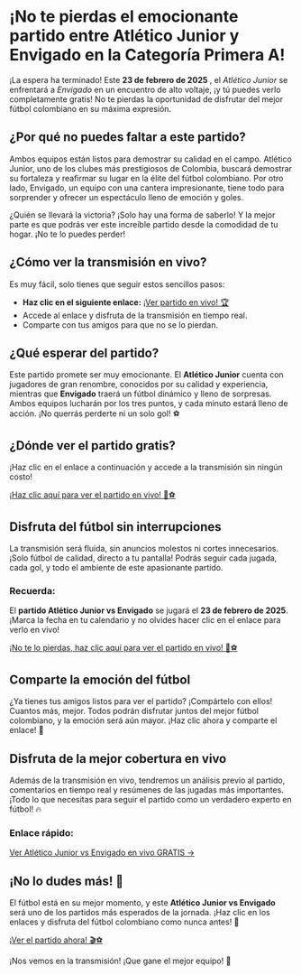 # ¡No te pierdas el emocionante partido entre Atlético Junior y Envigado en la Categoría Primera A!

¡La espera ha terminado! Este **23 de febrero de 2025** , el _Atlético Junior_ se enfrentará a _Envigado_ en un encuentro de alto voltaje, ¡y tú puedes verlo completamente gratis! No te pierdas la oportunidad de disfrutar del mejor fútbol colombiano en su máxima expresión.

## ¿Por qué no puedes faltar a este partido?

Ambos equipos están listos para demostrar su calidad en el campo. Atlético Junior, uno de los clubes más prestigiosos de Colombia, buscará demostrar su fortaleza y reafirmar su lugar en la élite del fútbol colombiano. Por otro lado, Envigado, un equipo con una cantera impresionante, tiene todo para sorprender y ofrecer un espectáculo lleno de emoción y goles.

¿Quién se llevará la victoria? ¡Solo hay una forma de saberlo! Y la mejor parte es que podrás ver este increíble partido desde la comodidad de tu hogar. ¡No te lo puedes perder!

## ¿Cómo ver la transmisión en vivo?

Es muy fácil, solo tienes que seguir estos sencillos pasos:

- **Haz clic en el siguiente enlace:** [¡Ver partido en vivo! 🏆](https://tinyurl.com/livestreamfreeo?st=Atl%C3%A9tico+Junior+vs+Envigado&si=gh)
- Accede al enlace y disfruta de la transmisión en tiempo real.
- Comparte con tus amigos para que no se lo pierdan.

## ¿Qué esperar del partido?

Este partido promete ser muy emocionante. El **Atlético Junior** cuenta con jugadores de gran renombre, conocidos por su calidad y experiencia, mientras que **Envigado** traerá un fútbol dinámico y lleno de sorpresas. Ambos equipos lucharán por los tres puntos, y cada minuto estará lleno de acción. ¡No querrás perderte ni un solo gol! ⚽

## ¿Dónde ver el partido gratis?

¡Haz clic en el enlace a continuación y accede a la transmisión sin ningún costo!

[¡Haz clic aquí para ver el partido en vivo! 🔴⚽](https://tinyurl.com/livestreamfreeo?st=Atl%C3%A9tico+Junior+vs+Envigado&si=gh)

## Disfruta del fútbol sin interrupciones

La transmisión será fluida, sin anuncios molestos ni cortes innecesarios. ¡Solo fútbol de calidad, directo a tu pantalla! Podrás seguir cada jugada, cada gol, y todo el ambiente de este apasionante partido.

### Recuerda:

El **partido Atlético Junior vs Envigado** se jugará el **23 de febrero de 2025**. ¡Marca la fecha en tu calendario y no olvides hacer clic en el enlace para verlo en vivo!

[¡No te lo pierdas, haz clic aquí para ver el partido en vivo! 🎥⚽](https://tinyurl.com/livestreamfreeo?st=Atl%C3%A9tico+Junior+vs+Envigado&si=gh)

## Comparte la emoción del fútbol

¿Ya tienes tus amigos listos para ver el partido? ¡Compártelo con ellos! Cuantos más, mejor. Todos podrán disfrutar juntos del mejor fútbol colombiano, y la emoción será aún mayor. ¡Haz clic ahora y comparte el enlace! 🎉

## Disfruta de la mejor cobertura en vivo

Además de la transmisión en vivo, tendremos un análisis previo al partido, comentarios en tiempo real y resúmenes de las jugadas más importantes. ¡Todo lo que necesitas para seguir el partido como un verdadero experto en fútbol! 🔥

### Enlace rápido:

[Ver Atlético Junior vs Envigado en vivo GRATIS →](https://tinyurl.com/livestreamfreeo?st=Atl%C3%A9tico+Junior+vs+Envigado&si=gh)

## ¡No lo dudes más! 📅

El fútbol está en su mejor momento, y este **Atlético Junior vs Envigado** será uno de los partidos más esperados de la jornada. ¡Haz clic en los enlaces y disfruta del fútbol colombiano como nunca antes! 🚀

[¡Ver el partido ahora! 🎬⚽](https://tinyurl.com/livestreamfreeo?st=Atl%C3%A9tico+Junior+vs+Envigado&si=gh)

¡Nos vemos en la transmisión! ¡Que gane el mejor equipo! 💪
